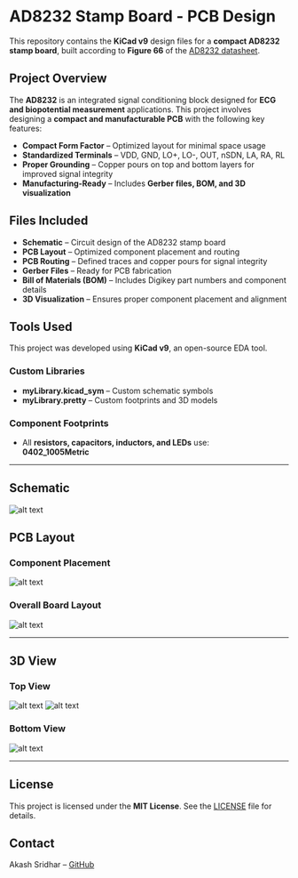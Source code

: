 # AD8232 Stamp Board - PCB Design  

This repository contains the **KiCad v9** design files for a **compact AD8232 stamp board**, built according to **Figure 66** of the [AD8232 datasheet](https://www.analog.com/media/en/technical-documentation/data-sheets/ad8232.pdf).  

## Project Overview  
The **AD8232** is an integrated signal conditioning block designed for **ECG and biopotential measurement** applications. This project involves designing a **compact and manufacturable PCB** with the following key features:  

- **Compact Form Factor** – Optimized layout for minimal space usage  
- **Standardized Terminals** – VDD, GND, LO+, LO-, OUT, nSDN, LA, RA, RL  
- **Proper Grounding** – Copper pours on top and bottom layers for improved signal integrity  
- **Manufacturing-Ready** – Includes **Gerber files, BOM, and 3D visualization**  

## Files Included  
- **Schematic** – Circuit design of the AD8232 stamp board  
- **PCB Layout** – Optimized component placement and routing  
- **PCB Routing** – Defined traces and copper pours for signal integrity  
- **Gerber Files** – Ready for PCB fabrication  
- **Bill of Materials (BOM)** – Includes Digikey part numbers and component details  
- **3D Visualization** – Ensures proper component placement and alignment  

## Tools Used  
This project was developed using **KiCad v9**, an open-source EDA tool.  

### Custom Libraries  
- **myLibrary.kicad_sym** – Custom schematic symbols  
- **myLibrary.pretty** – Custom footprints and 3D models  

### Component Footprints  
- All **resistors, capacitors, inductors, and LEDs** use:  
  **0402_1005Metric**  

---

## Schematic  
![alt text](assets/schematic.png) 

## PCB Layout  
### Component Placement  
![alt text](assets/components_placement.png)

### Overall Board Layout  
![alt text](assets/wiring.png)

---

## 3D View  
### Top View  
![alt text](assets/3d_top_view.png)
![alt text](image.png)

### Bottom View  
![alt text](assets/3d_bottom_view.png)

---

## License  
This project is licensed under the **MIT License**. See the [LICENSE](LICENSE) file for details.  

## Contact  
Akash Sridhar – [GitHub](https://github.com/akashsridhar20)
